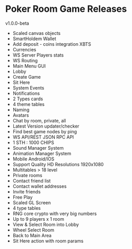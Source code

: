 # Poker Room Game Releases

v1.0.0-beta

- Scaled canvas objects
- SmartHoldem Wallet
- Add deposit - coins integration XBTS
- Currencies
- WS Server Players stats
- WS Routing
- Main Menu GUI
- Lobby
- Create Game
- Sit Here
- System Events
- Notifications
- 2 Types cards
- 4 theme tables
- Naming
- Avatars
- Chat by room, private, all
- Latest Version updater/checker
- Find best game nodes by ping
- WS API/REST JSON RPC API
- 1 STH : 1000 CHIPS
- Sound Manager System
- Animation Manager System
- Mobile Android/IOS
- Support Quality HD Resolutions 1920x1080
- Multitables > 18 level
- Private rooms
- Contact friend list
- Contact wallet addresses
- Invite friends
- Free Play
- Scaled GL Screen
- 4 type tables
- RNG core crypto with very big numbers
- Up to 9 players x 1 room
- View & Select Room into Lobby
- Wheel Select Room
- Back to Main Area
- Sit Here action with room params
